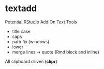 # textadd

Potential RStudio Add On Text Tools

- title case     
- caps     
- path fix (windows)      
- lower
- merge lines -> quote (Rmd block and inline)    

All clipboard driven (**clipr**)
